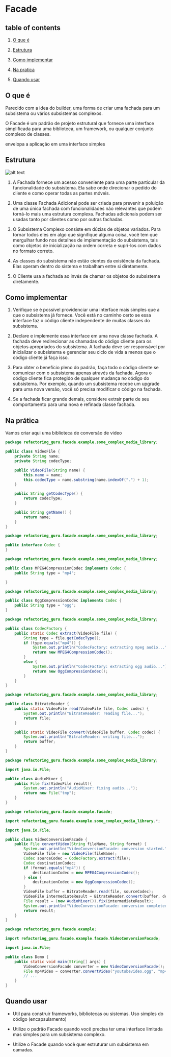 # Facade

## table of contents

1. [O que é](#o-que-é)

2. [Estrutura](#estrutura)

3. [Como implementar](#como-implementar)

4. [Na pratica](#na-prática)

5. [Quando usar](#quando-usar)

## O que é

Parecido com a idea do builder, uma forma de criar uma fachada para um subsistema ou vários subsistemas complexos.

O Facade é um padrão de projeto estrutural que fornece uma interface simplificada para uma biblioteca, um framework, ou qualquer conjunto complexo de classes.

envelopa a aplicação em uma interface simples

## Estrutura

![alt text](/the-23paterns/imagesmd/FC1.png)



1. A Fachada fornece um acesso conveniente para uma parte particular da funcionalidade do subsistema. Ela sabe onde direcionar o pedido do cliente e como operar todas as partes móveis.

1. Uma classe Fachada Adicional pode ser criada para prevenir a poluição de uma única fachada com funcionalidades não relevantes que podem torná-lo mais uma estrutura complexa. Fachadas adicionais podem ser usadas tanto por clientes como por outras fachadas.

1. O Subsistema Complexo consiste em dúzias de objetos variados. Para tornar todos eles em algo que signifique alguma coisa, você tem que mergulhar fundo nos detalhes de implementação do subsistema, tais como objetos de inicialização na ordem correta e suprí-los com dados no formato correto.

1. As classes do subsistema não estão cientes da existência da fachada. Elas operam dentro do sistema e trabalham entre si diretamente.

1. O Cliente usa a fachada ao invés de chamar os objetos do subsistema diretamente.


## Como implementar

1. Verifique se é possível providenciar uma interface mais simples que a que o subsistema já fornece. Você está no caminho certo se essa interface faz o código cliente independente de muitas classes do subsistema.

1. Declare e implemente essa interface em uma nova classe fachada. A fachada deve redirecionar as chamadas do código cliente para os objetos apropriados do subsistema. A fachada deve ser responsável por inicializar o subsistema e gerenciar seu ciclo de vida a menos que o código cliente já faça isso.

1. Para obter o benefício pleno do padrão, faça todo o código cliente se comunicar com o subsistema apenas através da fachada. Agora o código cliente fica protegido de qualquer mudança no código do subsistema. Por exemplo, quando um subsistema recebe um upgrade para uma nova versão, você só precisa modificar o código na fachada.

1. Se a fachada ficar grande demais, considere extrair parte de seu comportamento para uma nova e refinada classe fachada.


## Na prática

Vamos criar aqui uma biblioteca de conversão de video

```java
package refactoring_guru.facade.example.some_complex_media_library;

public class VideoFile {
    private String name;
    private String codecType;

    public VideoFile(String name) {
        this.name = name;
        this.codecType = name.substring(name.indexOf(".") + 1);
    }

    public String getCodecType() {
        return codecType;
    }

    public String getName() {
        return name;
    }
}
```



```java
package refactoring_guru.facade.example.some_complex_media_library;

public interface Codec {
}
```



```java
package refactoring_guru.facade.example.some_complex_media_library;

public class MPEG4CompressionCodec implements Codec {
    public String type = "mp4";

}
```



```java
package refactoring_guru.facade.example.some_complex_media_library;

public class OggCompressionCodec implements Codec {
    public String type = "ogg";
}
```



```java
package refactoring_guru.facade.example.some_complex_media_library;

public class CodecFactory {
    public static Codec extract(VideoFile file) {
        String type = file.getCodecType();
        if (type.equals("mp4")) {
            System.out.println("CodecFactory: extracting mpeg audio...");
            return new MPEG4CompressionCodec();
        }
        else {
            System.out.println("CodecFactory: extracting ogg audio...");
            return new OggCompressionCodec();
        }
    }
}
```



```java
package refactoring_guru.facade.example.some_complex_media_library;

public class BitrateReader {
    public static VideoFile read(VideoFile file, Codec codec) {
        System.out.println("BitrateReader: reading file...");
        return file;
    }

    public static VideoFile convert(VideoFile buffer, Codec codec) {
        System.out.println("BitrateReader: writing file...");
        return buffer;
    }
}
```



```java
package refactoring_guru.facade.example.some_complex_media_library;

import java.io.File;

public class AudioMixer {
    public File fix(VideoFile result){
        System.out.println("AudioMixer: fixing audio...");
        return new File("tmp");
    }
}
```



```java
package refactoring_guru.facade.example.facade;

import refactoring_guru.facade.example.some_complex_media_library.*;

import java.io.File;

public class VideoConversionFacade {
    public File convertVideo(String fileName, String format) {
        System.out.println("VideoConversionFacade: conversion started.");
        VideoFile file = new VideoFile(fileName);
        Codec sourceCodec = CodecFactory.extract(file);
        Codec destinationCodec;
        if (format.equals("mp4")) {
            destinationCodec = new MPEG4CompressionCodec();
        } else {
            destinationCodec = new OggCompressionCodec();
        }
        VideoFile buffer = BitrateReader.read(file, sourceCodec);
        VideoFile intermediateResult = BitrateReader.convert(buffer, destinationCodec);
        File result = (new AudioMixer()).fix(intermediateResult);
        System.out.println("VideoConversionFacade: conversion completed.");
        return result;
    }
}

```



```java
package refactoring_guru.facade.example;

import refactoring_guru.facade.example.facade.VideoConversionFacade;

import java.io.File;

public class Demo {
    public static void main(String[] args) {
        VideoConversionFacade converter = new VideoConversionFacade();
        File mp4Video = converter.convertVideo("youtubevideo.ogg", "mp4");
        // ...
    }
}
```

## Quando usar

- Util para construir frameworks, bibliotecas ou sistemas. Uso simples do código (encapsulamento)

- Utilize o padrão Facade quando você precisa ter uma interface limitada mas simples para um subsistema complexo.

- Utilize o Facade quando você quer estruturar um subsistema em camadas.
